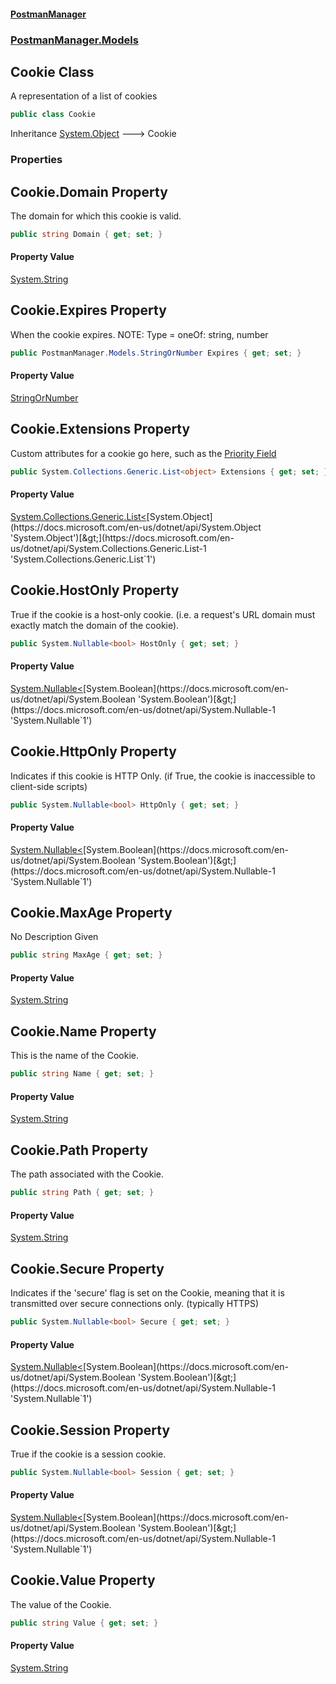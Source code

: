 #### [PostmanManager](PostmanManager.md 'PostmanManager')
### [PostmanManager.Models](PostmanManager.md#PostmanManager.Models 'PostmanManager.Models')

## Cookie Class

A representation of a list of cookies

```csharp
public class Cookie
```

Inheritance [System.Object](https://docs.microsoft.com/en-us/dotnet/api/System.Object 'System.Object') &#129106; Cookie
### Properties

<a name='PostmanManager.Models.Cookie.Domain'></a>

## Cookie.Domain Property

The domain for which this cookie is valid.

```csharp
public string Domain { get; set; }
```

#### Property Value
[System.String](https://docs.microsoft.com/en-us/dotnet/api/System.String 'System.String')

<a name='PostmanManager.Models.Cookie.Expires'></a>

## Cookie.Expires Property

When the cookie expires.
NOTE: Type = oneOf: string, number

```csharp
public PostmanManager.Models.StringOrNumber Expires { get; set; }
```

#### Property Value
[StringOrNumber](StringOrNumber.md 'PostmanManager.Models.StringOrNumber')

<a name='PostmanManager.Models.Cookie.Extensions'></a>

## Cookie.Extensions Property

Custom attributes for a cookie go here, such as the [Priority Field](https://code.google.com/p/chromium/issues/detail?id=232693)

```csharp
public System.Collections.Generic.List<object> Extensions { get; set; }
```

#### Property Value
[System.Collections.Generic.List&lt;](https://docs.microsoft.com/en-us/dotnet/api/System.Collections.Generic.List-1 'System.Collections.Generic.List`1')[System.Object](https://docs.microsoft.com/en-us/dotnet/api/System.Object 'System.Object')[&gt;](https://docs.microsoft.com/en-us/dotnet/api/System.Collections.Generic.List-1 'System.Collections.Generic.List`1')

<a name='PostmanManager.Models.Cookie.HostOnly'></a>

## Cookie.HostOnly Property

True if the cookie is a host-only cookie. (i.e. a request's URL domain must exactly match the domain of the cookie).

```csharp
public System.Nullable<bool> HostOnly { get; set; }
```

#### Property Value
[System.Nullable&lt;](https://docs.microsoft.com/en-us/dotnet/api/System.Nullable-1 'System.Nullable`1')[System.Boolean](https://docs.microsoft.com/en-us/dotnet/api/System.Boolean 'System.Boolean')[&gt;](https://docs.microsoft.com/en-us/dotnet/api/System.Nullable-1 'System.Nullable`1')

<a name='PostmanManager.Models.Cookie.HttpOnly'></a>

## Cookie.HttpOnly Property

Indicates if this cookie is HTTP Only. (if True, the cookie is inaccessible to client-side scripts)

```csharp
public System.Nullable<bool> HttpOnly { get; set; }
```

#### Property Value
[System.Nullable&lt;](https://docs.microsoft.com/en-us/dotnet/api/System.Nullable-1 'System.Nullable`1')[System.Boolean](https://docs.microsoft.com/en-us/dotnet/api/System.Boolean 'System.Boolean')[&gt;](https://docs.microsoft.com/en-us/dotnet/api/System.Nullable-1 'System.Nullable`1')

<a name='PostmanManager.Models.Cookie.MaxAge'></a>

## Cookie.MaxAge Property

No Description Given

```csharp
public string MaxAge { get; set; }
```

#### Property Value
[System.String](https://docs.microsoft.com/en-us/dotnet/api/System.String 'System.String')

<a name='PostmanManager.Models.Cookie.Name'></a>

## Cookie.Name Property

This is the name of the Cookie.

```csharp
public string Name { get; set; }
```

#### Property Value
[System.String](https://docs.microsoft.com/en-us/dotnet/api/System.String 'System.String')

<a name='PostmanManager.Models.Cookie.Path'></a>

## Cookie.Path Property

The path associated with the Cookie.

```csharp
public string Path { get; set; }
```

#### Property Value
[System.String](https://docs.microsoft.com/en-us/dotnet/api/System.String 'System.String')

<a name='PostmanManager.Models.Cookie.Secure'></a>

## Cookie.Secure Property

Indicates if the 'secure' flag is set on the Cookie, meaning that it is transmitted over secure connections only. (typically HTTPS)

```csharp
public System.Nullable<bool> Secure { get; set; }
```

#### Property Value
[System.Nullable&lt;](https://docs.microsoft.com/en-us/dotnet/api/System.Nullable-1 'System.Nullable`1')[System.Boolean](https://docs.microsoft.com/en-us/dotnet/api/System.Boolean 'System.Boolean')[&gt;](https://docs.microsoft.com/en-us/dotnet/api/System.Nullable-1 'System.Nullable`1')

<a name='PostmanManager.Models.Cookie.Session'></a>

## Cookie.Session Property

True if the cookie is a session cookie.

```csharp
public System.Nullable<bool> Session { get; set; }
```

#### Property Value
[System.Nullable&lt;](https://docs.microsoft.com/en-us/dotnet/api/System.Nullable-1 'System.Nullable`1')[System.Boolean](https://docs.microsoft.com/en-us/dotnet/api/System.Boolean 'System.Boolean')[&gt;](https://docs.microsoft.com/en-us/dotnet/api/System.Nullable-1 'System.Nullable`1')

<a name='PostmanManager.Models.Cookie.Value'></a>

## Cookie.Value Property

The value of the Cookie.

```csharp
public string Value { get; set; }
```

#### Property Value
[System.String](https://docs.microsoft.com/en-us/dotnet/api/System.String 'System.String')